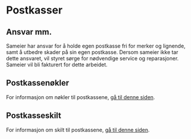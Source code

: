 Postkasser
==========

Ansvar mm.
----------

Sameier har ansvar for å holde egen postkasse fri for merker og lignende, samt å utbedre skader på sin egen postkasse. Dersom sameier ikke tar dette ansvaret, vil styret sørge for nødvendige service og reparasjoner. Sameier vil bli fakturert for dette arbeidet.

Postkassenøkler
---------------

For informasjon om nøkler til postkassene, [gå til denne siden](/nyttig/nokler/).

Postkasseskilt
--------------

For informasjon om skilt til postkassene, [gå til denne siden](/nyttig/nokler/).